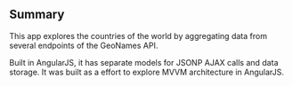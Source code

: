 ## Summary 

This app explores the countries of the world by aggregating data from several endpoints of the GeoNames API. 

Built in AngularJS, it has separate models for JSONP AJAX calls and data storage. It was built as a effort to explore MVVM architecture in AngularJS. 